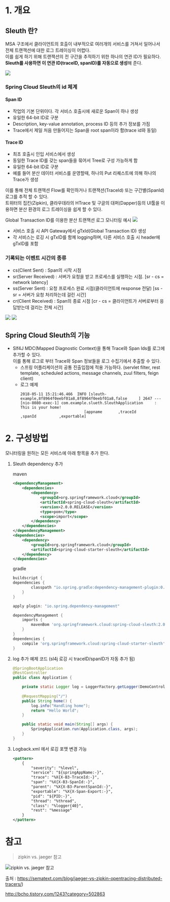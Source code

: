 # 1. 개요
## Sleuth 란?

MSA 구조에서 클라이언트의 호출이 내부적으로 여러개의 서비스를 거쳐서 일어나서 전체 트랜잭션에 대한 로그 트레이싱이 어렵다.  
이를 쉽게 하기 위해 트랜잭션의 전 구간을 추적하기 위한 하나의 연관 ID가 필요하다.  
**Sleuth를 사용하면 이 연관 ID(traceID, spanID)를 자동으로 생성**해 준다.  

![](../images/log-overview-tracing2.png)

### Spring Cloud Sleuth의 id 체계
#### Span ID
- 작업의 기본 단위이다. 각 서비스 호출시에 새로운 Span이 하나 생성  
- 유일한 64-bit ID로 구분  
- Description, key-value annotation, process ID 등의 추가 정보를 가짐
- Trace에서 제일 처음 만들어지는 Span을 root span이라 함(trace id와 동일)

#### Trace ID
- 최초 호출시 인입 서비스에서 생성 
- 동일한 Trace ID를 갖는 span들을 묶어서 Tree로 구성 가능하게 함  
- 유일한 64-bit ID로 구분
- 예를 들어 분산 데이터 서비스를 운영할때, 하나의 Put 리퀘스트에 의해 하나의 Trace가 생성

이를 통해 전체 트랜잭션 Flow를 확인하거나 트랜잭션(TraceId) 또는 구간별(SpanId) 로그를 추적 할 수 있다.  
트위터의 집킨(Zipkin), 클라우데라의 HTrace 및 구글의 대퍼(Dapper)등의 UI툴을 이용하면 분산 환경의 로그 트레이싱을 쉽게 할 수 있다.  

Global Transaction ID를 이용한 분산 트랜잭션 로그 모니터링 예시
![](../images/log-sleuth-EFK.png)
- 서비스 호출 시 API Gateway에서 gTxId(Global Transaction ID) 생성
- 각 서비스는 로깅 시 gTxID를 함께 logging하며, 다른 서비스 호출 시 header에 gTxID를 포함

### 기록되는 이벤트 시간의 종류
- cs(Client Sent) : Span의 시작 시점
- sr(Server Received) : 서버가 요청을 받고 프로세스를 실행하는 시점. [sr - cs = network latency]
- ss(Server Sent) : 요청 프로세스 완료 시점(클라이언트에 response 전달) [ss - sr = 서버가 요청 처리하는데 걸린 시간]
- cr(Client Received) : Span의 종료 시점 [cr - cs = 클라이언트가 서버로부터 응답받는데 걸리는 전체 시간]

![](../images/log-sleuth-annotation.png)
![](../images/log-sleuth-span-relationship.png)

## Spring Cloud Sleuth의 기능

- Slf4J MDC(Mapped Diagnostic Context)을 통해 Trace와 Span Ids를 로그에 추가할 수 있다.  
이를 통해 로그로 부터 Trace와 Span 정보들을 로그 수집기에서 추출할 수 있다.
  - 스프링 어플리케이션의 공통 진출입점에 적용 가능하다.
(servlet filter, rest template, scheduled actions, message channels, zuul filters, feign client)
  - 로그 예제
    ```text
    2018-05-11 15:21:46.466  INFO [sleuth-example,8f8964f0eebf01a8,8f8964f0eebf01a8,false     ] 2647 --- [nio-8080-exec-1] com.example.slueth.SleuthApplication     : This is your home!
                                [appname       ,traceId         ,spanId          ,exportable]
    ```

# 2. 구성방법  

모니터링을 원하는 모든 서비스에 아래 항목을 추가 한다.  

1. Sleuth dependency 추가
    
    maven 
    ```xml
   <dependencyManagement>
        <dependencies>
            <dependency>
                <groupId>org.springframework.cloud</groupId>
                <artifactId>spring-cloud-sleuth</artifactId>
                <version>2.0.0.RELEASE</version>
                <type>pom</type>
                <scope>import</scope>
            </dependency>
        </dependencies>
    </dependencyManagement>
    <dependencies>
        <dependency>
            <groupId>org.springframework.cloud</groupId>
            <artifactId>spring-cloud-starter-sleuth</artifactId>
        </dependency>
    </dependencies>
    ```

    gradle
    ```gradle 
    buildscript {
    dependencies {
            classpath "io.spring.gradle:dependency-management-plugin:0.5.2.RELEASE"
        }
    }

    apply plugin: "io.spring.dependency-management"

    dependencyManagement {
        imports {
            mavenBom 'org.springframework.cloud:spring-cloud-sleuth:2.0.0.RELEASE'
        }
    }
    dependencies {
        compile 'org.springframework.cloud:spring-cloud-starter-sleuth'
    }
    ```

2. log 추가 예제 코드 (sl4j 로깅 시 traceID/spanID가 자동 추가 됨)

    ```java
    @SpringBootApplication
    @RestController
    public class Application {

        private static Logger log = LoggerFactory.getLogger(DemoController.class);
        
        @RequestMapping("/")
        public String home() {
            log.info("Handling home");
            return "Hello World";
        }

        public static void main(String[] args) {
            SpringApplication.run(Application.class, args);
        }
    }
    ```

3. Logback.xml 에서 로깅 포맷 변경 가능

    ```xml
    <pattern>
        {
            "severity": "%level",
            "service": "${springAppName:-}",
            "trace": "%X{X-B3-TraceId:-}",
            "span": "%X{X-B3-SpanId:-}",
            "parent": "%X{X-B3-ParentSpanId:-}",
            "exportable": "%X{X-Span-Export:-}",
            "pid": "${PID:-}",
            "thread": "%thread",
            "class": "%logger{40}",
            "rest": "%message"
        }
    </pattern>
    ```


# 참고
>zipkin vs. jaeger 참고

![](../images/zipkinVsJaeger.png "zipkin vs. jaeger 참고")

출처 : https://sematext.com/blog/jaeger-vs-zipkin-opentracing-distributed-tracers/)

http://bcho.tistory.com/1243?category=502863
